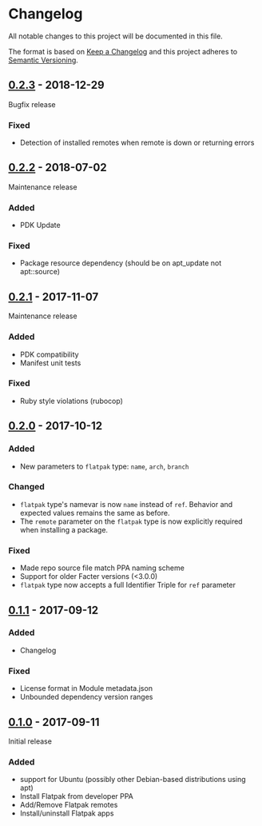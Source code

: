 # Changelog
All notable changes to this project will be documented in this file.

The format is based on [Keep a Changelog](http://keepachangelog.com/en/1.0.0/)
and this project adheres to [Semantic Versioning](http://semver.org/spec/v2.0.0.html).

## [0.2.3] - 2018-12-29
Bugfix release
### Fixed
- Detection of installed remotes when remote is down or returning errors

## [0.2.2] - 2018-07-02
Maintenance release
### Added
- PDK Update

### Fixed
- Package resource dependency (should be on apt\_update not apt::source)

## [0.2.1] - 2017-11-07
Maintenance release
### Added
- PDK compatibility
- Manifest unit tests

### Fixed
- Ruby style violations (rubocop)

## [0.2.0] - 2017-10-12
### Added
- New parameters to `flatpak` type: `name`, `arch`, `branch`

### Changed
- `flatpak` type's namevar is now `name` instead of `ref`. Behavior and
  expected values remains the same as before.
- The `remote` parameter on the `flatpak` type is now explicitly required
  when installing a package.

### Fixed
- Made repo source file match PPA naming scheme
- Support for older Facter versions (<3.0.0)
- `flatpak` type now accepts a full Identifier Triple for `ref` parameter

## [0.1.1] - 2017-09-12
### Added
- Changelog

### Fixed
- License format in Module metadata.json
- Unbounded dependency version ranges

## [0.1.0] - 2017-09-11
Initial release
### Added
- support for Ubuntu (possibly other Debian-based distributions using apt)
- Install Flatpak from developer PPA
- Add/Remove Flatpak remotes
- Install/uninstall Flatpak apps

[0.2.3]: https://github.com/brwyatt/puppet-flatpak/compare/v0.2.2...v0.2.3
[0.2.2]: https://github.com/brwyatt/puppet-flatpak/compare/v0.2.1...v0.2.2
[0.2.1]: https://github.com/brwyatt/puppet-flatpak/compare/v0.2.0...v0.2.1
[0.2.0]: https://github.com/brwyatt/puppet-flatpak/compare/v0.1.1...v0.2.0
[0.1.1]: https://github.com/brwyatt/puppet-flatpak/compare/v0.1.0...v0.1.1
[0.1.0]: https://github.com/brwyatt/puppet-flatpak/compare/ff5cbee...v0.1.0
